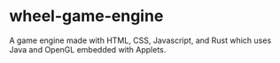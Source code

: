 # wheel-game-engine
A game engine made with HTML, CSS, Javascript, and Rust which uses Java and OpenGL embedded with Applets.
